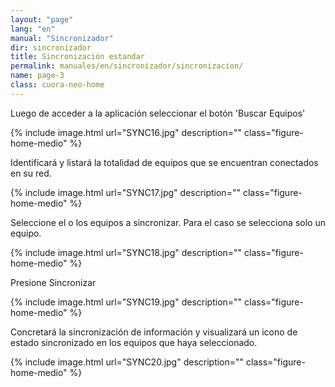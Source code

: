 ```yaml
---
layout: "page"
lang: "en"
manual: "Sincronizador"
dir: sincronizador
title: Sincronización estandar
permalink: manuales/en/sincronizador/sincronizacion/
name: page-3
class: cuora-neo-home
---
```


Luego de acceder a la aplicación seleccionar el botón 'Buscar Equipos'


{% include image.html url="SYNC16.jpg" description="" class="figure-home-medio" %}


Identificará y listará la totalidad de equipos que se encuentran conectados en su red.


{% include image.html url="SYNC17.jpg" description="" class="figure-home-medio" %}


Seleccione el o los equipos a sincronizar. Para el caso se selecciona solo un equipo.


{% include image.html url="SYNC18.jpg" description="" class="figure-home-medio" %}


Presione Sincronizar


{% include image.html url="SYNC19.jpg" description="" class="figure-home-medio" %}


Concretará la sincronización de información y visualizará un icono de estado sincronizado en los equipos que haya seleccionado.


{% include image.html url="SYNC20.jpg" description="" class="figure-home-medio" %}
